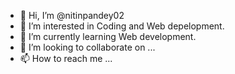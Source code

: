 - 👋 Hi, I’m @nitinpandey02
- 👀 I’m interested in Coding and Web depelopment.
- 🌱 I’m currently learning Web development.
- 💞️ I’m looking to collaborate on ...
- 📫 How to reach me ...

<!---
nitinpandey02/nitinpandey02 is a ✨ special ✨ repository because its `README.md` (this file) appears on your GitHub profile.
You can click the Preview link to take a look at your changes.
--->

